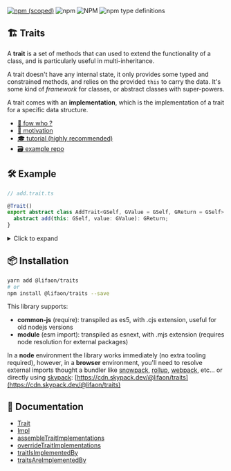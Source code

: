 [![npm (scoped)](https://img.shields.io/npm/v/@lifaon/traits.svg)](https://www.npmjs.com/package/@lifaon/traits)
![npm](https://img.shields.io/npm/dm/@lifaon/traits.svg)
![NPM](https://img.shields.io/npm/l/@lifaon/traits.svg)
![npm type definitions](https://img.shields.io/npm/types/@lifaon/traits.svg)

## 🏗️ Traits

A **trait** is a set of methods that can used to extend the functionality of a class, and is particularly useful in multi-inheritance.

A trait doesn't have any internal state, it only provides some typed and constrained methods,
and relies on the provided `this` to carry the data. It's some kind of *framework* for classes, or abstract classes with super-powers.

A trait comes with an **implementation**, which is the implementation of a trait for a specific data structure.


- [🤔 fow who ?](src/documentation/for-who.md)
- [🎯 motivation](src/documentation/motivation.md)
- [🎓 tutorial (highly recommended)](src/documentation/examples/01-number-like.md)
- [🗃️ example repo](https://github.com/lifaon74/traits-v2-debug/tree/main/src/color)

## 🛠️ Example

```ts
// add.trait.ts

@Trait()
export abstract class AddTrait<GSelf, GValue = GSelf, GReturn = GSelf> {
  abstract add(this: GSelf, value: GValue): GReturn;
}
```

<details>
  <summary>Click to expand</summary>

```ts
// number-add.implementation.ts

@Impl()
export class NumberAddImplementation<GSelf extends INumber> extends AddTrait<GSelf, NumberLike, INumber> {
  add(this: GSelf, value: NumberLike): INumber {
    return new NumberLike(this.value + value.value);
  }
}
```

```ts
// number.class.ts

export interface INumberImplementations extends
  NumberAddImplementation<INumber>,
  NumberSubtractImplementation<INumber>
{}

export const NumberImplementations = [
  NumberAddImplementation,
  NumberSubtractImplementation,
];

export interface INumberImplementationsConstructor {
  new(): INumberImplementations;
}

export interface INumber extends INumberImplementations {
  value: number;
}

const NumberImplementationsConstructor = assembleTraitImplementations<INumberImplementationsConstructor>(NumberImplementations);

export class NumberLike extends NumberImplementationsConstructor implements INumber {
  value: number;

  constructor(value: number) {
    super();
    this.value = value;
  }
}
```

</details>

## 📦 Installation

```bash
yarn add @lifaon/traits
# or
npm install @lifaon/traits --save
```

This library supports:

- **common-js** (require): transpiled as es5, with .cjs extension, useful for old nodejs versions
- **module** (esm import): transpiled as esnext, with .mjs extension (requires node resolution for external packages)

In a **node** environment the library works immediately (no extra tooling required),
however, in a **browser** environment, you'll need to resolve external imports thought a bundler like
[snowpack](https://www.snowpack.dev/),
[rollup](https://rollupjs.org/guide/en/),
[webpack](https://webpack.js.org/),
etc...
or directly using [skypack](https://www.skypack.dev/):
[https://cdn.skypack.dev/@lifaon/traits](https://cdn.skypack.dev/@lifaon/traits)


## 📕 Documentation

- [Trait](src/core/trait/trait.md)
- [Impl](src/core/implementation/implementation.md)
- [assembleTraitImplementations](src/core/helpers/assemble-trait-implementations/assemble-trait-implementations.md)
- [overrideTraitImplementations](src/core/helpers/override-trait-implementations/override-trait-implementations.md)
- [traitIsImplementedBy](src/core/helpers/trait-is-implemented-by/trait-is-implemented-by.md)
- [traitsAreImplementedBy](src/core/helpers/traits-are-implemented-by/traits-are-implemented-by.md)

